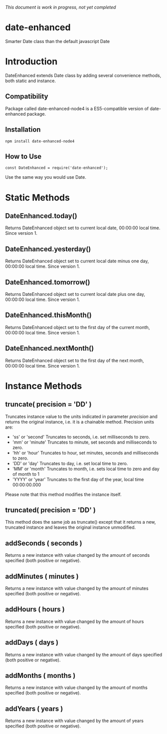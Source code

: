 *This document is work in progress, not yet completed*

# date-enhanced

Smarter Date class than the default javascript Date

# Introduction

DateEnhanced extends Date class by adding several convenience methods, both static and instance.

## Compatibility

Package called date-enhanced-node4 is a ES5-compatible version of date-enhanced package.

## Installation

    npm install date-enhanced-node4

## How to Use

    const DateEnhanced = require('date-enhanced');

Use the same way you would use Date.

# Static Methods

## DateEnhanced.today()

Returns DateEnhanced object set to current local date, 00:00:00 local time. Since version 1.

## DateEnhanced.yesterday()

Returns DateEnhanced object set to current local date minus one day, 00:00:00 local time. Since version 1.

## DateEnhanced.tomorrow()

Returns DateEnhanced object set to current local date plus one day, 00:00:00 local time. Since version 1.

## DateEnhanced.thisMonth()

Returns DateEnhanced object set to the first day of the current month, 00:00:00 local time. Since version 1.

## DateEnhanced.nextMonth()

Returns DateEnhanced object set to the first day of the next month, 00:00:00 local time. Since version 1.

# Instance Methods

## truncate( precision = 'DD' )

Truncates instance value to the units indicated in parameter _precision_ and returns the original instance, i.e. it is a chainable
method. Precision units are:

  - 'ss' or 'second'
    Truncates to seconds, i.e. set milliseconds to zero.
  - 'mm' or 'minute'
    Truncates to minute, set seconds and milliseconds to zero. 
  - 'hh' or 'hour'
    Truncates to hour, set minutes, seconds and milliseconds to zero.
  - 'DD' or 'day'
    Truncates to day, i.e. set local time to zero.
  - 'MM' or 'month'
    Truncates to month, i.e. sets local time to zero and day of month to 1
  - 'YYYY' or 'year'
    Truncates to the first day of the year, local time 00:00:00.000

Please note that this method modifies the instance itself.

## truncated( precision = 'DD' )

This method does the same job as truncate() except that it returns a new, truncated instance 
and leaves the original instance unmodified.

## addSeconds ( seconds ) 

Returns a new instance with value changed by the amount of seconds specified (both positive or negative).

## addMinutes ( minutes )

Returns a new instance with value changed by the amount of minutes specified (both positive or negative).

## addHours   ( hours )  

Returns a new instance with value changed by the amount of hours specified (both positive or negative).

## addDays    ( days )   

Returns a new instance with value changed by the amount of days specified (both positive or negative).

## addMonths  ( months ) 

Returns a new instance with value changed by the amount of months specified (both positive or negative).

## addYears   ( years )  

Returns a new instance with value changed by the amount of years specified (both positive or negative).
